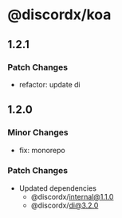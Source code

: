 # @discordx/koa

## 1.2.1

### Patch Changes

- refactor: update di

## 1.2.0

### Minor Changes

- fix: monorepo

### Patch Changes

- Updated dependencies
  - @discordx/internal@1.1.0
  - @discordx/di@3.2.0
